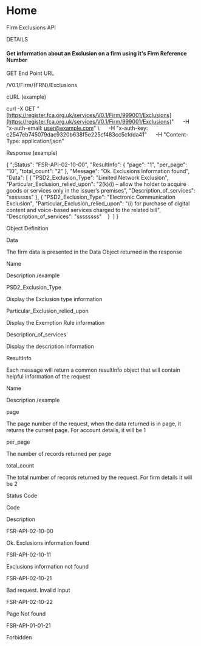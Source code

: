 # Home

Firm Exclusions API

  

DETAILS

#### Get information about an Exclusion on a firm using it's Firm Reference Number

  

GET End Point URL

/V0.1/Firm/{FRN}/Exclusions

  

cURL (example)

  

curl -X GET "[https://register.fca.org.uk/services/V0.1/Firm/999001/Exclusions](https://register.fca.org.uk/services/V0.1/Firm/999001/Exclusions)" 
     -H "x-auth-email: [user@example.com](mailto:user@example.com)" \\
     -H "x-auth-key: c2547eb745079dac9320b638f5e225cf483cc5cfdda41" 
     -H "Content-Type: application/json"

  

Response (example)

  

{
    ";Status": "FSR-API-02-10-00",
    "ResultInfo": {
        "page": "1",
        "per\_page": "10",
        "total\_count": "2"
    },
    "Message": "Ok. Exclusions Information found",
    "Data": \[
        {
            "PSD2\_Exclusion\_Type": "Limited Network Exclusion",
            "Particular\_Exclusion\_relied\_upon": "2(k)(i) – allow the holder to acquire goods or services only in the issuer’s premises",
            "Description\_of\_services": "ssssssss"
        },
        {
            "PSD2\_Exclusion\_Type": "Electronic Communication Exclusion",
            "Particular\_Exclusion\_relied\_upon": "(i) for purchase of digital content and voice-based services charged to the related bill",
            "Description\_of\_services": "ssssssss"
   }
 \]
}

  

Object Definition

  

Data

  

The firm data is presented in the Data Object returned in the response

Name

Description /example

PSD2\_Exclusion\_Type

Display the Exclusion type information

Particular\_Exclusion\_relied\_upon

Display the Exemption Rule information

Description\_of\_services

Display the description information

  

ResultInfo

  

Each message will return a common resultInfo object that will contain helpful information of the request

Name

Description /example

page

The page number of the request, when the data returned is in page, it returns the current page. For account details, it will be 1

per\_page

The number of records returned per page

total\_count

The total number of records returned by the request. For firm details it will be 2

  

Status Code

  

Code

Description

FSR-API-02-10-00

Ok. Exclusions information found

FSR-API-02-10-11

Exclusions information not found

FSR-API-02-10-21

Bad request. Invalid Input

FSR-API-02-10-22

Page Not found

FSR-API-01-01-21

Forbidden